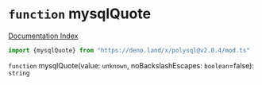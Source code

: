 # `function` mysqlQuote

[Documentation Index](../README.md)

```ts
import {mysqlQuote} from "https://deno.land/x/polysql@v2.0.4/mod.ts"
```

`function` mysqlQuote(value: `unknown`, noBackslashEscapes: `boolean`=false): `string`

